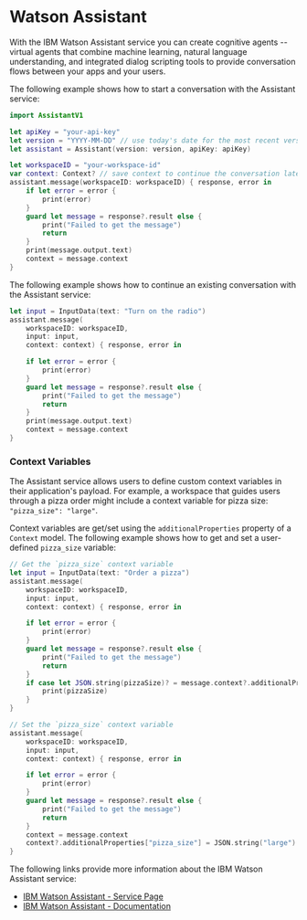 # Watson Assistant

With the IBM Watson Assistant service you can create cognitive agents -- virtual agents 
that combine machine learning, natural language understanding, and integrated dialog scripting tools to provide conversation flows between your apps and your users.

The following example shows how to start a conversation with the Assistant service:

```swift
import AssistantV1

let apiKey = "your-api-key"
let version = "YYYY-MM-DD" // use today's date for the most recent version
let assistant = Assistant(version: version, apiKey: apiKey)

let workspaceID = "your-workspace-id"
var context: Context? // save context to continue the conversation later
assistant.message(workspaceID: workspaceID) { response, error in
	if let error = error {
        print(error)
    }
    guard let message = response?.result else {
        print("Failed to get the message")
        return
    }
    print(message.output.text)
    context = message.context
}
```

The following example shows how to continue an existing conversation with the Assistant service:

```swift
let input = InputData(text: "Turn on the radio")
assistant.message(
	workspaceID: workspaceID,
	input: input,
	context: context) { response, error in

    if let error = error {
        print(error)
    }
    guard let message = response?.result else {
        print("Failed to get the message")
        return
    }
    print(message.output.text)
    context = message.context
}
```

### Context Variables

The Assistant service allows users to define custom context variables in their application's payload. For example, a workspace that guides users through a pizza order might include a context variable for pizza size: `"pizza_size": "large"`.

Context variables are get/set using the `additionalProperties` property of a `Context` model. The following example shows how to get and set a user-defined `pizza_size` variable:

```swift
// Get the `pizza_size` context variable
let input = InputData(text: "Order a pizza")
assistant.message(
	workspaceID: workspaceID,
	input: input,
	context: context) { response, error in

    if let error = error {
        print(error)
    }
    guard let message = response?.result else {
        print("Failed to get the message")
        return
    }
    if case let JSON.string(pizzaSize)? = message.context?.additionalProperties["pizza_size"] {
        print(pizzaSize)
    }
}

// Set the `pizza_size` context variable
assistant.message(
	workspaceID: workspaceID,
	input: input,
	context: context) { response, error in

	if let error = error {
        print(error)
    }
    guard let message = response?.result else {
        print("Failed to get the message")
        return
    }
    context = message.context
    context?.additionalProperties["pizza_size"] = JSON.string("large")
}
```

The following links provide more information about the IBM Watson Assistant service:

* [IBM Watson Assistant - Service Page](https://www.ibm.com/cloud/watson-assistant/)
* [IBM Watson Assistant - Documentation](https://console.bluemix.net/docs/services/assistant/index.html#about)
